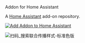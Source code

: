 Addon for Home Assistant

A [Home Assistant](https://home-assistant.io) add-on repository.

[![Add Addon to Home Assistant](https://my.home-assistant.io/badges/supervisor_add_addon_repository.svg)](https://my.home-assistant.io/redirect/supervisor_add_addon_repository/?repository_url=https://github.com/djhui/hassio-addons)

![扫码_搜索联合传播样式-标准色版](https://github.com/user-attachments/assets/5c74897a-e32a-4fcc-b41c-1fc0d76a2494)
